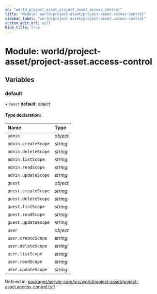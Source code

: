 ```yaml
---
id: "world_project_asset_project_asset_access_control"
title: "Module: world/project-asset/project-asset.access-control"
sidebar_label: "world/project-asset/project-asset.access-control"
custom_edit_url: null
hide_title: true
---
```


# Module: world/project-asset/project-asset.access-control

## Variables

### default

• `Const` **default**: *object*

#### Type declaration:

Name | Type |
:------ | :------ |
`admin` | *object* |
`admin.createScope` | *string* |
`admin.deleteScope` | *string* |
`admin.listScope` | *string* |
`admin.readScope` | *string* |
`admin.updateScope` | *string* |
`guest` | *object* |
`guest.createScope` | *string* |
`guest.deleteScope` | *string* |
`guest.listScope` | *string* |
`guest.readScope` | *string* |
`guest.updateScope` | *string* |
`user` | *object* |
`user.createScope` | *string* |
`user.deleteScope` | *string* |
`user.listScope` | *string* |
`user.readScope` | *string* |
`user.updateScope` | *string* |

Defined in: [packages/server-core/src/world/project-asset/project-asset.access-control.ts:1](https://github.com/xr3ngine/xr3ngine/blob/65dfcf39a/packages/server-core/src/world/project-asset/project-asset.access-control.ts#L1)
